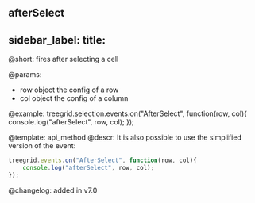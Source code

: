 afterSelect
---
sidebar_label: 
title: 
---          

@short: fires after selecting a cell


@params:

- row		object		the config of a row
- col       object      the config of a column




@example:
treegrid.selection.events.on("AfterSelect", function(row, col){
    console.log("afterSelect", row, col); 
});

@template: api_method
@descr:
It is also possible to use the simplified version of the event:

~~~js
treegrid.events.on("AfterSelect", function(row, col){
    console.log("afterSelect", row, col); 
});
~~~



@changelog:
added in v7.0


